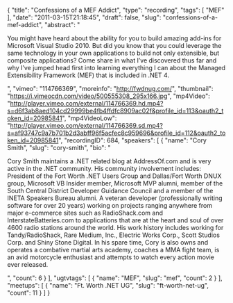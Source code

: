 {
  "title": "Confessions of a MEF Addict",
  "type": "recording",
  "tags": [
    "MEF"
  ],
  "date": "2011-03-15T21:18:45",
  "draft": false,
  "slug": "confessions-of-a-mef-addict",
  "abstract": "<p>You might have heard about the ability for you to build amazing add-ins for Microsoft Visual Studio 2010. But did you know that you could leverage the same technology in your own applications to build not only extensible, but composite applications? Come share in what I&rsquo;ve discovered thus far and why I&rsquo;ve jumped head first into learning everything I can about the Managed Extensibility Framework (MEF) that is included in .NET 4.</p>",
  "vimeo": "114766369",
  "moreinfo": "http://fwdnug.com/",
  "thumbnail": "https://i.vimeocdn.com/video/500555308_295x166.jpg",
  "mp4Video": "http://player.vimeo.com/external/114766369.hd.mp4?s=d6f3ab8aed104cd29999be4fb4ffdfc8909ac02f&profile_id=113&oauth2_token_id=20985841",
  "mp4VideoLow": "http://player.vimeo.com/external/114766369.sd.mp4?s=af93747c9a7b701b2d3abff96f5acfec8c959696&profile_id=112&oauth2_token_id=20985841",
  "recordingID": 684,
  "speakers": [
    {
      "name": "Cory Smith",
      "slug": "cory-smith",
      "bio": "<p>Cory Smith maintains a .NET related blog at AddressOf.com and is very active in the .NET community. His community involvement includes: President of the Fort Worth .NET Users Group and Dallas/Fort Worth DNUX group, Microsoft VB Insider member, Microsoft MVP alumni, member of the South Central District Developer Guidance Council and a member of the INETA Speakers Bureau alumni. A veteran developer (professionally writing software for over 20 years) working on projects ranging anywhere from major e-commerce sites such as RadioShack.com and InterstateBatteries.com to applications that are at the heart and soul of over 4600 radio stations around the world.  His work history includes working for Tandy/RadioShack, Rare Medium, Inc., Electric Works Corp., Scott Studios Corp. and Shiny Stone Digital. In his spare time, Cory is also owns and operates a combative martial arts academy, coaches a MMA fight team, is an avid motorcycle enthusiast and attempts to watch every action movie ever released.</p>",
      "count": 6
    }
  ],
  "ugtvtags": [
    {
      "name": "MEF",
      "slug": "mef",
      "count": 2
    }
  ],
  "meetups": [
    {
      "name": "Ft. Worth .NET UG",
      "slug": "ft-worth-net-ug",
      "count": 11
    }
  ]
}